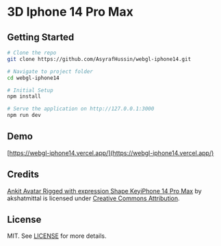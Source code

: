 # 3D Iphone 14 Pro Max

## Getting Started

```bash
# Clone the repo
git clone https://github.com/AsyrafHussin/webgl-iphone14.git

# Navigate to project folder
cd webgl-iphone14

# Initial Setup
npm install

# Serve the application on http://127.0.0.1:3000
npm run dev
```

## Demo

[https://webgl-iphone14.vercel.app/](https://webgl-iphone14.vercel.app/)

## Credits

[Ankit Avatar Rigged with expression Shape KeyiPhone 14 Pro Max](https://skfb.ly/oxKHu) by akshatmittal is licensed under [Creative Commons Attribution](http://creativecommons.org/licenses/by/4.0/).

## License

MIT. See [LICENSE](LICENSE) for more details.
